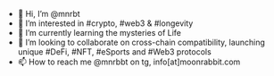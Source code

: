 - 👋 Hi, I’m @mnrbt
- 👀 I’m interested in #crypto, #web3 & #longevity
- 🌱 I’m currently learning the mysteries of Life
- 💞️ I’m looking to collaborate on cross-chain compatibility, launching unique #DeFi, #NFT, #eSports and #Web3 protocols
- 📫 How to reach me @mnrbbt on tg, info[at]moonrabbit.com

<!---
mnrbt/mnrbt is a ✨ special ✨ repository because its `README.md` (this file) appears on your GitHub profile.
You can click the Preview link to take a look at your changes.
--->
